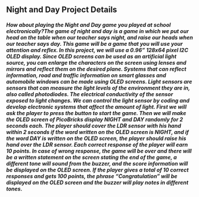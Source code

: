 ## Night and Day Project Details
##### How about playing the Night and Day game you played at school electronically?The game of night and day is a game in which we put our head on the table when our teacher says night, and raise our heads when our teacher says day. This game will be a game that you will use your attention and reflex. In this project, we will use a 0.96” 128x64 pixel I2C OLED display. Since OLED screens can be used as an artificial light source, you can enlarge the characters on the screen using lenses and mirrors and reflect them on the desired plane. Systems that can reflect information, road and traffic information on smart glasses and automobile windows can be made using OLED screens. Light sensors are sensors that can measure the light levels of the environment they are in, also called photodiodes. The electrical conductivity of the sensor exposed to light changes. We can control the light sensor by coding and develop electronic systems that affect the amount of light. First we will ask the player to press the button to start the game. Then we will make the OLED screen of PicoBricks display NIGHT and DAY randomly for 2 seconds each. The player should cover the LDR sensor with his hand within 2 seconds if the word written on the OLED screen is NIGHT, and if the word DAY is written on the OLED screen, the player should raise his hand over the LDR sensor. Each correct response of the player will earn 10 points. In case of wrong response, the game will be over and there will be a written statement on the screen stating the end of the game, a different tone will sound from the buzzer, and the score information will be displayed on the OLED screen. If the player gives a total of 10 correct responses and gets 100 points, the phrase “Congratulation” will be displayed on the OLED screen and the buzzer will play notes in different tones.